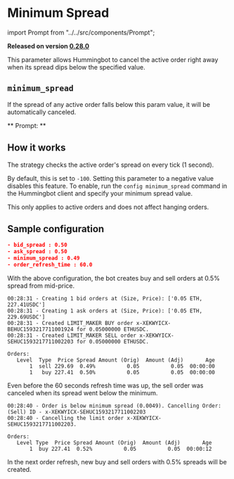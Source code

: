# Minimum Spread


import Prompt from "../../src/components/Prompt";

**Released on version [0.28.0](/release-notes/0.28.0)**

This parameter allows Hummingbot to cancel the active order right away when its spread dips below the specified value.

## `minimum_spread`

If the spread of any active order falls below this param value, it will be automatically canceled.

** Prompt: **

<Prompt
  prompt="At what minimum spread should the bot automatically cancel orders?"
  response=">>> "
/>

## How it works

The strategy checks the active order's spread on every tick (1 second).

By default, this is set to `-100`. Setting this parameter to a negative value disables this feature. To enable, run the `config minimum_spread` command in the Hummingbot client and specify your minimum spread value.

This only applies to active orders and does not affect hanging orders.

## Sample configuration

```json
- bid_spread : 0.50
- ask_spread : 0.50
- minimum_spread : 0.49
- order_refresh_time : 60.0
```

With the above configuration, the bot creates buy and sell orders at 0.5% spread from mid-price.

```
00:28:31 - Creating 1 bid orders at (Size, Price): ['0.05 ETH, 227.41USDC']
00:28:31 - Creating 1 ask orders at (Size, Price): ['0.05 ETH, 229.69USDC']
00:28:31 - Created LIMIT_MAKER BUY order x-XEKWYICX-BEHUC1593217711001924 for 0.05000000 ETHUSDC.
00:28:31 - Created LIMIT_MAKER SELL order x-XEKWYICX-SEHUC1593217711002203 for 0.05000000 ETHUSDC.
```

```
Orders:
   Level  Type  Price Spread Amount (Orig)  Amount (Adj)       Age
       1  sell 229.69  0.49%          0.05          0.05  00:00:00
       1   buy 227.41  0.50%          0.05          0.05  00:00:00
```

Even before the 60 seconds refresh time was up, the sell order was canceled when its spread went below the minimum.

```
00:28:40 - Order is below minimum spread (0.0049). Cancelling Order: (Sell) ID - x-XEKWYICX-SEHUC1593217711002203
00:28:40 - Cancelling the limit order x-XEKWYICX-SEHUC1593217711002203.
```

```
Orders:
   Level Type  Price Spread Amount (Orig)  Amount (Adj)       Age
       1  buy 227.41  0.52%          0.05          0.05  00:00:12
```

In the next order refresh, new buy and sell orders with 0.5% spreads will be created.
